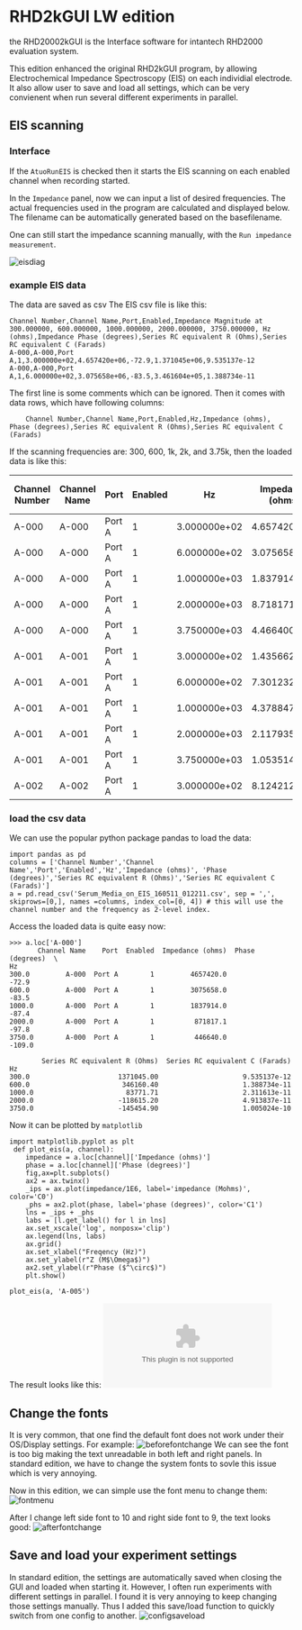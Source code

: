 RHD2kGUI LW edition
========
the RHD20002kGUI is the Interface software for intantech RHD2000 evaluation system.

This edition enhanced the original RHD2kGUI program, by allowing Electrochemical Impedance Spectroscopy (EIS) on each individial electrode. It also allow user to save and load all settings, which can be very convienent when run several different experiments in parallel.

## EIS scanning
### Interface
If the `AtuoRunEIS` is checked then it starts the EIS scanning on each enabled channel when recording started.

In the `Impedance` panel, now we can input a list of desired frequencies. The actual frequencies used in the program are calculated and displayed below. The filename can be automatically generated based on the basefilename.

One can still start the impedance scanning manually, with the `Run impedance measurement`.

![eisdiag](doc/EISfeatures.png)

### example EIS data
The data are saved as csv
The EIS csv file is like this:
```
Channel Number,Channel Name,Port,Enabled,Impedance Magnitude at  300.000000, 600.000000, 1000.000000, 2000.000000, 3750.000000, Hz (ohms),Impedance Phase (degrees),Series RC equivalent R (Ohms),Series RC equivalent C (Farads)
A-000,A-000,Port A,1,3.000000e+02,4.657420e+06,-72.9,1.371045e+06,9.535137e-12
A-000,A-000,Port A,1,6.000000e+02,3.075658e+06,-83.5,3.461604e+05,1.388734e-11
```
The first line is some comments which can be ignored. Then it comes with data rows, which have following columns: 
```
    Channel Number,Channel Name,Port,Enabled,Hz,Impedance (ohms), Phase (degrees),Series RC equivalent R (Ohms),Series RC equivalent C (Farads)
```

If the scanning frequencies are: 300, 600, 1k, 2k, and 3.75k, then the loaded data is like this:

| Channel Number | Channel Name | Port   | Enabled | Hz           | Impedance (ohms) | Phase (degrees) | Series RC equivalent R (Ohms) | Series RC equivalent C (Farads) |
|----------------|--------------|--------|---------|--------------|------------------|-----------------|-------------------------------|---------------------------------|
| A-000          | A-000        | Port A | 1       | 3.000000e+02 | 4.657420e+06     | -72.9           | 1.371045e+06                  | 9.535137e-12                    |
| A-000          | A-000        | Port A | 1       | 6.000000e+02 | 3.075658e+06     | -83.5           | 3.461604e+05                  | 1.388734e-11                    |
| A-000          | A-000        | Port A | 1       | 1.000000e+03 | 1.837914e+06     | -87.4           | 8.377171e+04                  | 2.311613e-11                    |
| A-000          | A-000        | Port A | 1       | 2.000000e+03 | 8.718171e+05     | -97.8           | -1.186152e+05                 | 4.913837e-11                    |
| A-000          | A-000        | Port A | 1       | 3.750000e+03 | 4.466400e+05     | -109.0          | -1.454549e+05                 | 1.005024e-10                    |
| A-001          | A-001        | Port A | 1       | 3.000000e+02 | 1.435662e+06     | -95.0           | -1.254829e+05                 | 2.967577e-11                    |
| A-001          | A-001        | Port A | 1       | 6.000000e+02 | 7.301232e+05     | -93.3           | -4.203666e+04                 | 5.822557e-11                    |
| A-001          | A-001        | Port A | 1       | 1.000000e+03 | 4.378847e+05     | -94.4           | -3.384901e+04                 | 9.721438e-11                    |
| A-001          | A-001        | Port A | 1       | 2.000000e+03 | 2.117935e+05     | -96.8           | -2.496076e+04                 | 2.017964e-10                    |
| A-001          | A-001        | Port A | 1       | 3.750000e+03 | 1.053514e+05     | -96.2           | -1.130027e+04                 | 4.051925e-10                    |
| A-002          | A-002        | Port A | 1       | 3.000000e+02 | 8.124212e+06     | -91.6           | -2.254001e+05                 | 5.226065e-12                    |

### load the csv data
We can use the popular python package pandas to load the data:

```
import pandas as pd
columns = ['Channel Number','Channel Name','Port','Enabled','Hz','Impedance (ohms)', 'Phase (degrees)','Series RC equivalent R (Ohms)','Series RC equivalent C (Farads)']
a = pd.read_csv('Serum_Media_on_EIS_160511_012211.csv', sep = ',', skiprows=[0,], names =columns, index_col=[0, 4]) # this will use the channel number and the frequency as 2-level index.
```
Access the loaded data is quite easy now:
```
>>> a.loc['A-000']
       Channel Name    Port  Enabled  Impedance (ohms)  Phase (degrees)  \
Hz                                                                        
300.0         A-000  Port A        1         4657420.0            -72.9   
600.0         A-000  Port A        1         3075658.0            -83.5   
1000.0        A-000  Port A        1         1837914.0            -87.4   
2000.0        A-000  Port A        1          871817.1            -97.8   
3750.0        A-000  Port A        1          446640.0           -109.0   

        Series RC equivalent R (Ohms)  Series RC equivalent C (Farads)  
Hz                                                                      
300.0                      1371045.00                     9.535137e-12  
600.0                       346160.40                     1.388734e-11  
1000.0                       83771.71                     2.311613e-11  
2000.0                     -118615.20                     4.913837e-11  
3750.0                     -145454.90                     1.005024e-10  
```
Now it can be plotted by `matplotlib`

```
import matplotlib.pyplot as plt
 def plot_eis(a, channel):
	impedance = a.loc[channel]['Impedance (ohms)']
	phase = a.loc[channel]['Phase (degrees)']
	fig,ax=plt.subplots()
	ax2 = ax.twinx()
	_ips = ax.plot(impedance/1E6, label='impedance (Mohms)', color='C0')
	_phs = ax2.plot(phase, label='phase (degrees)', color='C1')
	lns = _ips + _phs
	labs = [l.get_label() for l in lns]
	ax.set_xscale('log', nonposx='clip')
	ax.legend(lns, labs)
	ax.grid()
	ax.set_xlabel("Freqency (Hz)")
	ax.set_ylabel(r"Z (M$\Omega$)")
	ax2.set_ylabel(r"Phase ($^\circ$)")
	plt.show()

plot_eis(a, 'A-005')
```
The result looks like this: ![eisplot](doc/eis_example_z_phase_freq.eps)


## Change the fonts
It is very common, that one find the default font does not work under their OS/Display settings. For example: ![beforefontchange](doc/before_changefont.png) We can see the font is too big making the text unreadable in both left and right panels. 
In standard edition, we have to change the system fonts to sovle this issue which is very annoying.

Now in this edition, we can simple use the font menu to change them: ![fontmenu](doc/changefontsv0.png)

After I change left side font to 10 and right side font to 9, the text looks good: ![afterfontchange](doc/after_changefont.png)

## Save and load your experiment settings
In standard edition, the settings are automatically saved when closing the GUI and loaded when starting it. However, I often run experiments with different settings in parallel. I found it is very annoying to keep changing those settings manually. Thus I added this save/load function to quickly switch from one config to another.
![configsaveload](doc/saveandloadsettings.png)

